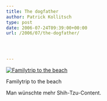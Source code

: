 ```yaml
---
title: The dogfather
author: Patrick Kollitsch
type: post
date: 2006-07-24T09:39:00+00:00
url: /2006/07/the-dogfather/




---
```

<div class="flickr">
  <a href="http://www.flickr.com/photos/schreibblogade/197046686/" title="Familytrip to the beach"><img src="//static.flickr.com/67/197046686_1a95e9ae6f.jpg" alt="Familytrip to the beach" /></a></p> 
  
  <p>
    Familytrip to the beach
  </p>
</div>

Man wünschte mehr Shih-Tzu-Content.
